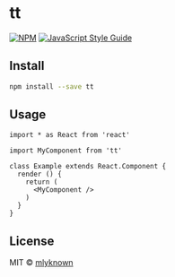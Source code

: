 # tt

> 

[![NPM](https://img.shields.io/npm/v/tt.svg)](https://www.npmjs.com/package/tt) [![JavaScript Style Guide](https://img.shields.io/badge/code_style-standard-brightgreen.svg)](https://standardjs.com)

## Install

```bash
npm install --save tt
```

## Usage

```tsx
import * as React from 'react'

import MyComponent from 'tt'

class Example extends React.Component {
  render () {
    return (
      <MyComponent />
    )
  }
}
```

## License

MIT © [mlyknown](https://github.com/mlyknown)
